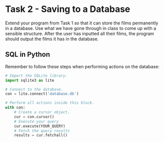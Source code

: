 Task 2 - Saving to a Database
=============================
Extend your program from Task 1 so that it can store the films permanently in a database. Use what we have gone through in class to come up with a sensible structure. After the user has inputted all their films, the program should output the films it has in the database.

SQL in Python
-------------
Remember to follow these steps when performing actions on the database:

```python
# Import the SQLite library.
import sqlite3 as lite

# Connect to the database.
con = lite.connect('database.db')

# Perform all actions inside this block.
with con:
    # Create a cursor object.
    cur = con.cursor()
    # Execute your query
    cur.execute(YOUR_QUERY)
    # Fetch the query results
    results = cur.fetchall()
```